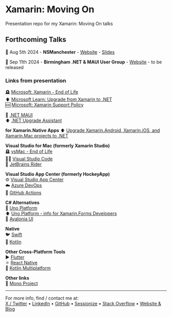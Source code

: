 # Xamarin: Moving On  
Presentation repo for my Xamarin: Moving On talks  

## Forthcoming Talks
📅 Aug 5th 2024 - **NSManchester** - [Website](https://www.meetup.com/nsmanchester/events/301980488/) - [Slides](https://mikeirvingweb.s3.eu-west-2.amazonaws.com/season-of-ai/2024-07-16-Mike-Irving-Intro-to-AI.pptx)  

📅 Sep 11th 2024 - **Birmingham .NET & MAUI User Group** - [Website](https://www.meetup.com/birmingham-dotnet-and-xamarin-user-group/events/301176508) - to be released  

### Links from presentation  

🪦 [Microsoft: Xamarin - End of Life](https://dotnet.microsoft.com/en-us/apps/xamarin)  
⬆️ [Microsoft Learn: Upgrade from Xamarin to .NET](https://learn.microsoft.com/en-gb/dotnet/maui/migration/)  
🆘 [Microsoft: Xamarin Support Policy](https://dotnet.microsoft.com/en-us/platform/support/policy/xamarin)  

📱 [.NET MAUI](https://dotnet.microsoft.com/en-us/apps/maui)  
⬆️ [.NET Upgrade Assistant](https://marketplace.visualstudio.com/items?itemName=ms-dotnettools.upgradeassistant)  

**for Xamarin.Native Apps**
⬆️ [Upgrade Xamarin.Android, Xamarin.iOS, and Xamarin.Mac projects to .NET](https://learn.microsoft.com/en-gb/dotnet/maui/migration/native-projects)  

**Visual Studio for Mac (formerly Xamarin Studio)**  
🪦 [vsMac - End of Life](https://devblogs.microsoft.com/visualstudio/visual-studio-for-mac-retirement-announcement/)  
🧑‍💻 [Visual Studio Code](https://code.visualstudio.com/)  
🧠 [JetBrains Rider](https://www.jetbrains.com/rider/)  

**Visual Studio App Center (formerly HockeyApp)**  
⚙️ [Visual Studio App Center](https://appcenter.ms/)  
☁️ [Azure DevOps](https://azure.microsoft.com/en-gb/products/devops)  
🦑 [GitHub Actions](https://docs.github.com/en/actions)  

**C# Alternatives**  
🧩 [Uno Platform](https://platform.uno/)  
⬆️ [Uno Platform - info for Xamarin.Forms Developers](https://platform.uno/xamarin-forms/)  
📲 [Avalonia UI](https://avaloniaui.net/)  

**Native**  
🐦 [Swift](https://swift.org/)  
🤖 [Kotlin](https://kotlinlang.org/)  

**Other Cross-Platform Tools**  
▶️ [Flutter](https://flutter.dev/)  
⚛️ [React Native](https://reactnative.dev/)  
🤖 [Kotlin Multiplatform](https://kotlinlang.org/docs/multiplatform.html)  

**Other links**  
🦍 [Mono Project](https://www.mono-project.com/)  

---
For more info, find / contact me at:  
[X / Twitter](https://x.com/mikeirvingweb) • [LinkedIn](https://www.linkedin.com/in/mikeirving) • [GitHub](https://github.com/mikeirvingweb) • [Sessionize](https://sessionize.com/mikeirving/) • [Stack Overflow](https://stackoverflow.com/users/482901/mike-irving) • [Website & Blog](https://www.mike-irving.co.uk/)
